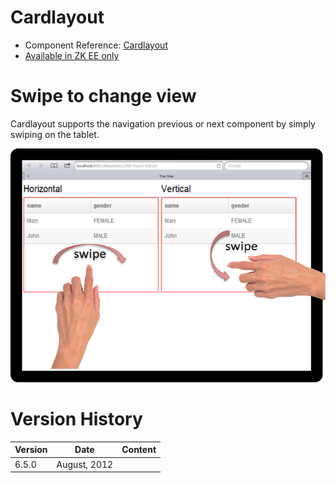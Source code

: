 

# Cardlayout

- Component Reference:
  [Cardlayout]({{site.baseurl}}/zk_component_ref/cardlayout)
- [Available in ZK EE only](http://www.zkoss.org/product/edition.dsp)

# Swipe to change view

Cardlayout supports the navigation previous or next component by simply
swiping on the tablet.

![](/zk_component_ref/images/Cardlayout_Tablet_Example.png)

# Version History

| Version | Date         | Content |
|---------|--------------|---------|
| 6.5.0   | August, 2012 |         |


